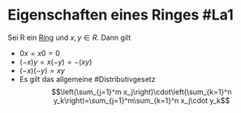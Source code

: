 # Eigenschaften eines Ringes #La1
Sei R ein [Ring](Ring) und $x,y\in R$. Dann gilt
- $0x=x0=0$
- $(-x)y=x(-y)=-(xy)$
- $(-x)(-y)=xy$
- Es gilt das allgemeine #Distributivgesetz
$$\left(\sum_{j=1}^m x_j\right)\cdot\left(\sum_{k=1}^n y_k\right)=\sum_{j=1}^m\sum_{k=1}^n x_j\cdot y_k$$ 